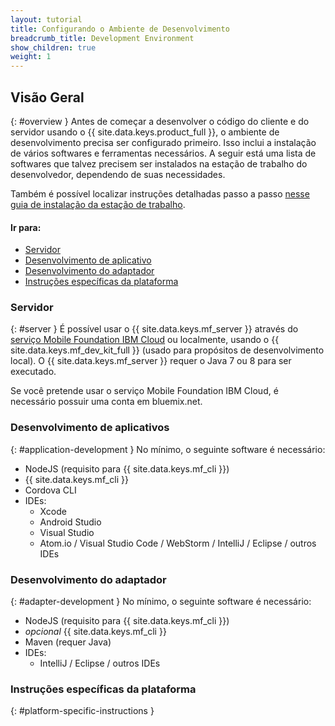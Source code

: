 ```yaml
---
layout: tutorial
title: Configurando o Ambiente de Desenvolvimento
breadcrumb_title: Development Environment
show_children: true
weight: 1
---
```

<!-- NLS_CHARSET=UTF-8 -->
## Visão Geral
{: #overview }
Antes de começar a desenvolver o código do cliente e do servidor usando o {{ site.data.keys.product_full }}, o ambiente de desenvolvimento precisa ser configurado primeiro. Isso inclui a instalação de vários softwares e ferramentas necessários. A seguir está uma lista de softwares que talvez precisem ser instalados na estação de trabalho do desenvolvedor, dependendo de suas necessidades.

Também é possível localizar instruções detalhadas passo a passo [nesse guia de instalação da estação de trabalho](mobilefirst/installation-guide/).

#### Ir para:

* [Servidor](#server)
* [Desenvolvimento de aplicativo](#application-development)
* [Desenvolvimento do adaptador](#adapter-development)
* [Instruções específicas da plataforma](#platform-specific-instructions)

### Servidor
{: #server }
É possível usar o {{ site.data.keys.mf_server }} através do [serviço Mobile Foundation IBM Cloud](../../ibmcloud/using-mobile-foundation) ou localmente, usando o {{ site.data.keys.mf_dev_kit_full }} (usado para propósitos de desenvolvimento local). O {{ site.data.keys.mf_server }} requer o Java 7 ou 8 para ser executado.

Se você pretende usar o serviço Mobile Foundation IBM Cloud, é necessário possuir uma conta em bluemix.net.

### Desenvolvimento de aplicativos
{: #application-development }
No mínimo, o seguinte software é necessário:

* NodeJS (requisito para {{ site.data.keys.mf_cli }})
* {{ site.data.keys.mf_cli }}
* Cordova CLI
* IDEs:
    - Xcode
    - Android Studio
    - Visual Studio
    - Atom.io / Visual Studio Code / WebStorm / IntelliJ / Eclipse / outros IDEs

### Desenvolvimento do adaptador
{: #adapter-development }
No mínimo, o seguinte software é necessário:

* NodeJS (requisito para {{ site.data.keys.mf_cli }})
* *opcional* {{ site.data.keys.mf_cli }}
* Maven (requer Java)
* IDEs:
    - IntelliJ / Eclipse / outros IDEs

### Instruções específicas da plataforma
{: #platform-specific-instructions }
